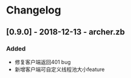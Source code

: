 # Changelog

## [0.9.0] - 2018-12-13 - archer.zb
### Added
 - 修复客户端返回401 bug
 - 新增客户端可自定义线程池大小feature